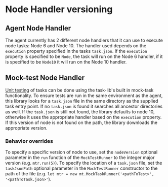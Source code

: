 # Node Handler versioning

## Agent Node Handler

The agent currently has 2 different node handlers that it can use to execute node tasks: Node 6 and Node 10.
The handler used depends on the `execution` property specified in the tasks `task.json`.
If the `execution` property is specified to be `Node`, the task will run on the Node 6 handler, if it is specified to be `Node10` it will run on the Node 10 handler.

## Mock-test Node Handler

[Unit testing](https://docs.microsoft.com/en-us/azure/devops/extend/develop/add-build-task?view=azure-devops#step-2-unit-testing-your-task-scripts) of tasks can be done using the task-lib's built in mock-task functionality.
To ensure tests are run in the same environment as the agent, this library looks for a `task.json` file in the same directory as the supplied task entry point.
If no `task.json` is found it searches all ancestor directories as well.
If the `task.json` is still not found, the library defaults to node 10, otherwise it uses the appropriate handler based on the `execution` property.
If this version of node is not found on the path, the library downloads the appropriate version.

### Behavior overrides

To specify a specific version of node to use, set the `nodeVersion` optional parameter in the `run` function of the `MockTestRunner` to the integer major version (e.g. `mtr.run(5)`).
To specify the location of a `task.json` file, set the `taskJsonPath` optional parameter in the `MockTestRunner` constructor to the path of the file (e.g. `let mtr = new mt.MockTaskRunner('<pathToTest>', '<pathToTask.json>'`).